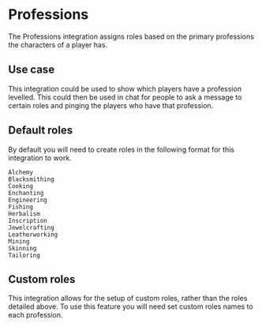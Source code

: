# Professions

The Professions integration assigns roles based on the primary professions the characters of a player has.

## Use case

This integration could be used to show which players have a profession levelled. This could then be used in chat for people to ask a message to certain roles and pinging the players who have that profession.
## Default roles

By default you will need to create roles in the following format for this integration to work.
```
Alchemy
Blacksmithing
Cooking
Enchanting
Engineering
Fishing
Herbalism
Inscription
Jewelcrafting
Leatherworking
Mining
Skinning
Tailoring
```
## Custom roles

This integration allows for the setup of custom roles, rather than the roles detailed above. To use this feature you will need set custom roles names to each profession.